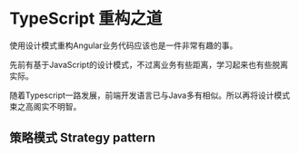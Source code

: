 # TypeScript 重构之道

使用设计模式重构Angular业务代码应该也是一件非常有趣的事。

先前有基于JavaScript的设计模式，不过离业务有些距离，学习起来也有些脱离实际。

随着Typescript一路发展，前端开发语言已与Java多有相似。所以再将设计模式束之高阁实不明智。

## 策略模式 Strategy pattern

